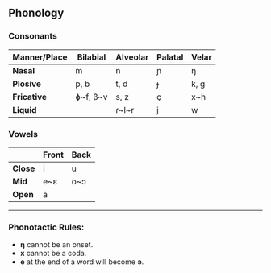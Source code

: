 ## Phonology

### Consonants

| Manner/Place | Bilabial | Alveolar | Palatal  | Velar  |
|--------------|----------|----------|----------|--------|
| **Nasal**    | m        | n        | ɲ        | ŋ      |
| **Plosive**  | p, b     | t, d     | ɟ        | k, g   |
| **Fricative**| ɸ~f, β\~v| s, z     | ç        | x\~h   |
| **Liquid**   |          | ɾ\~l\~r  | j        | w      |

### Vowels

|           | Front | Back |
|-----------|-------|------|
| **Close** | i     | u    |
| **Mid**   | e~ɛ   | o~ɔ  |
| **Open**  | a     |      |

---

### Phonotactic Rules:

- **ŋ** cannot be an onset.
- **x** cannot be a coda.
- **e** at the end of a word will become **ə**.
